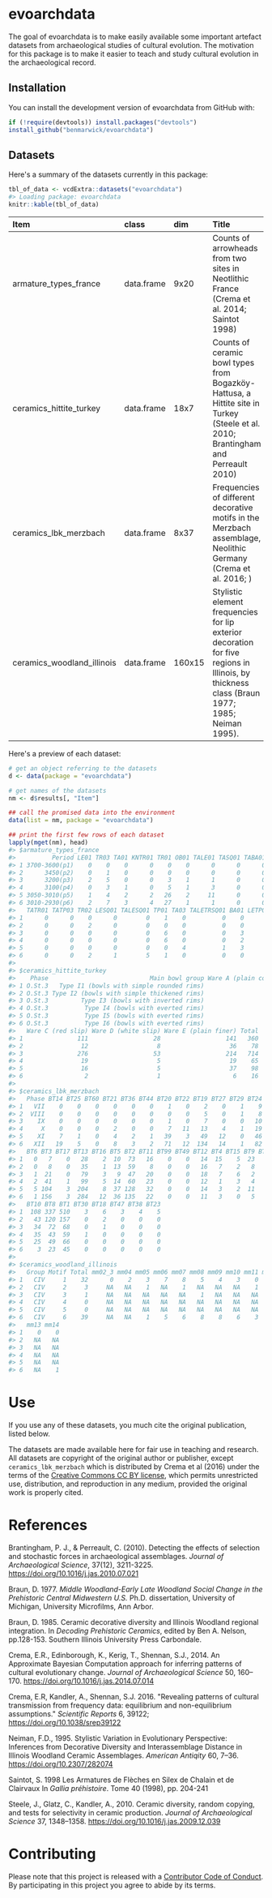 
<!-- README.md is generated from README.Rmd. Please edit that file -->
evoarchdata
===========

The goal of evoarchdata is to make easily available some important artefact datasets from archaeological studies of cultural evolution. The motivation for this package is to make it easier to teach and study cultural evolution in the archaeological record.

Installation
------------

You can install the development version of evoarchdata from GitHub with:

``` r
if (!require(devtools)) install.packages("devtools")
install_github("benmarwick/evoarchdata")
```

Datasets
--------

Here's a summary of the datasets currently in this package:

``` r
tbl_of_data <- vcdExtra::datasets("evoarchdata")
#> Loading package: evoarchdata
knitr::kable(tbl_of_data)
```

| Item                         | class      | dim    | Title                                                                                                                                       |
|:-----------------------------|:-----------|:-------|:--------------------------------------------------------------------------------------------------------------------------------------------|
| armature\_types\_france      | data.frame | 9x20   | Counts of arrowheads from two sites in Neotlithic France (Crema et al. 2014; Saintot 1998)                                                  |
| ceramics\_hittite\_turkey    | data.frame | 18x7   | Counts of ceramic bowl types from Bogazköy-Hattusa, a Hittite site in Turkey (Steele et al. 2010; Brantingham and Perreault 2010)           |
| ceramics\_lbk\_merzbach      | data.frame | 8x37   | Frequencies of different decorative motifs in the Merzbach assemblage, Neolithic Germany (Crema et al. 2016; )                              |
| ceramics\_woodland\_illinois | data.frame | 160x15 | Stylistic element frequencies for lip exterior decoration for five regions in Illinois, by thickness class (Braun 1977; 1985; Neiman 1995). |

Here's a preview of each dataset:

``` r
# get an object referring to the datasets
d <- data(package = "evoarchdata")

# get names of the datasets
nm <- d$results[, "Item"]

## call the promised data into the environment
data(list = nm, package = "evoarchdata")

## print the first few rows of each dataset
lapply(mget(nm), head)
#> $armature_types_france
#>          Period LE01 TR03 TA01 KNTR01 TR01 OB01 TALE01 TASQ01 TABA01
#> 1 3700-3600(p1)    0    0    0      0    0    0      0      0      0
#> 2      3450(p2)    0    1    0      0    0    0      0      0      0
#> 3      3200(p3)    2    5    0      0    3    1      1      0      0
#> 4      3100(p4)    0    3    1      0    5    1      3      0      0
#> 5 3050-3010(p5)    1    4    2      2   26    2     11      0      0
#> 6 3010-2930(p6)    2    7    3      4   27    1      1      0      0
#>   TATR01 TATP03 TR02 LESQ01 TALESQ01 TP01 TA03 TALETRSQ01 BA01 LETP01
#> 1      0      0    0      0        0    1    0          0    0      1
#> 2      0      0    2      0        0    0    0          0    0      0
#> 3      0      0    0      0        0    6    0          0    3      0
#> 4      0      0    0      0        0    6    0          0    2      0
#> 5      0      0    0      0        0    0    4          1    3      0
#> 6      0      0    2      1        5    1    0          0    0      0
#> 
#> $ceramics_hittite_turkey
#>    Phase                            Main bowl group Ware A (plain coarse)
#> 1 O.St.3   Type I1 (bowls with simple rounded rims)                    80
#> 2 O.St.3 Type I2 (bowls with simple thickened rims)                    22
#> 3 O.St.3         Type I3 (bowls with inverted rims)                   171
#> 4 O.St.3          Type I4 (bowls with everted rims)                    22
#> 5 O.St.3          Type I5 (bowls with everted rims)                    40
#> 6 O.St.3          Type I6 (bowls with everted rims)                     7
#>   Ware C (red slip) Ware D (white slip) Ware E (plain finer) Total
#> 1               111                  28                  141   360
#> 2                12                   8                   36    78
#> 3               276                  53                  214   714
#> 4                19                   5                   19    65
#> 5                16                   5                   37    98
#> 6                 2                   1                    6    16
#> 
#> $ceramics_lbk_merzbach
#>   Phase BT14 BT25 BT60 BT21 BT36 BT44 BT20 BT22 BT19 BT27 BT29 BT24 BT26
#> 1   VII    0    0    0    0    0    0    1    0    2    0    1    9    0
#> 2  VIII    0    0    0    0    0    0    0    0    5    0    1    8    0
#> 3    IX    0    0    0    0    0    0    1    0    7    0    0   10    4
#> 4     X    0    0    0    2    0    0    7   11   13    4    1   19    8
#> 5    XI    7    1    0    4    2    1   39    3   49   12    0   46    7
#> 6   XII   19    5    0    8    3    2   71   12  134   14    1   82   28
#>   BT6 BT3 BT17 BT13 BT16 BT5 BT2 BT11 BT99 BT49 BT12 BT4 BT15 BT9 BT39
#> 1   0   7    0   28    2  10  73   16    0    0   14  15    5  23    1
#> 2   0   8    0   35    1  13  59    8    0    0   16   7    2   8    0
#> 3   1  21    0   79    3   9  47   20    0    0   18   7    6   2    0
#> 4   2  41    1   99    5  14  60   23    0    0   12   1    3   4    1
#> 5   5 104    3  204    8  37 128   32    0    0   14   3    2  11    0
#> 6   1 156    3  284   12  36 135   22    0    0   11   3    0   5    0
#>   BT10 BT8 BT1 BT30 BT18 BT47 BT38 BT23
#> 1  108 337 510    3    6    3    4    5
#> 2   43 120 157    0    2    0    0    0
#> 3   34  72  68    0    1    0    0    0
#> 4   35  43  59    1    0    0    0    0
#> 5   25  49  66    0    0    0    0    0
#> 6    3  23  45    0    0    0    0    0
#> 
#> $ceramics_woodland_illinois
#>   Group Motif Total mm02_3 mm04 mm05 mm06 mm07 mm08 mm09 mm10 mm11 mm12
#> 1   CIV     1    32      0    2    3    7    8    5    4    3    0    0
#> 2   CIV     2     3     NA   NA    1   NA    1   NA   NA   NA    1   NA
#> 3   CIV     3     1     NA   NA   NA   NA   NA    1   NA   NA   NA   NA
#> 4   CIV     4     0     NA   NA   NA   NA   NA   NA   NA   NA   NA   NA
#> 5   CIV     5     0     NA   NA   NA   NA   NA   NA   NA   NA   NA   NA
#> 6   CIV     6    39     NA   NA    1    5    6    8    8    6    3    1
#>   mm13 mm14
#> 1    0    0
#> 2   NA   NA
#> 3   NA   NA
#> 4   NA   NA
#> 5   NA   NA
#> 6   NA    1
```

Use
===

If you use any of these datasets, you much cite the original publication, listed below.

The datasets are made available here for fair use in teaching and research. All datasets are copyright of the original author or publisher, except `ceramics_lbk_merzbach` which is distributed by Crema et al (2016) under the terms of the [Creative Commons CC BY license](https://creativecommons.org/licenses/), which permits unrestricted use, distribution, and reproduction in any medium, provided the original work is properly cited.

References
==========

Brantingham, P. J., & Perreault, C. (2010). Detecting the effects of selection and stochastic forces in archaeological assemblages. *Journal of Archaeological Science*, 37(12), 3211-3225. <https://doi.org/10.1016/j.jas.2010.07.021>

Braun, D. 1977. *Middle Woodland-Early Late Woodland Social Change in the Prehistoric Central Midwestern U.S.* Ph.D. dissertation, University of Michigan, University Microfilms, Ann Arbor.

Braun, D. 1985. Ceramic decorative diversity and Illinois Woodland regional integration. In *Decoding Prehistoric Ceramics*, edited by Ben A. Nelson, pp.128-153. Southern Illinois University Press Carbondale.

Crema, E.R., Edinborough, K., Kerig, T., Shennan, S.J., 2014. An Approximate Bayesian Computation approach for inferring patterns of cultural evolutionary change. *Journal of Archaeological Science* 50, 160–170. <https://doi.org/10.1016/j.jas.2014.07.014>

Crema, E.R, Kandler, A., Shennan, S.J. 2016. "Revealing patterns of cultural transmission from frequency data: equilibrium and non-equilibrium assumptions." *Scientific Reports* 6, 39122; <https://doi.org/10.1038/srep39122>

Neiman, F.D., 1995. Stylistic Variation in Evolutionary Perspective: Inferences from Decorative Diversity and Interassemblage Distance in Illinois Woodland Ceramic Assemblages. *American Antiqity* 60, 7–36. <https://doi.org/10.2307/282074>

Saintot, S. 1998 Les Armatures de Flèches en Silex de Chalain et de Clairvaux In *Gallia préhistoire*. Tome 40 (1998), pp. 204-241

Steele, J., Glatz, C., Kandler, A., 2010. Ceramic diversity, random copying, and tests for selectivity in ceramic production. *Journal of Archaeological Science* 37, 1348–1358. <https://doi.org/10.1016/j.jas.2009.12.039>

Contributing
============

Please note that this project is released with a [Contributor Code of Conduct](CODE_OF_CONDUCT.md). By participating in this project you agree to abide by its terms.
